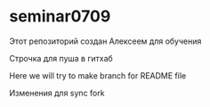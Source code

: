 ﻿# seminar0709

Этот репозиторий создан Алексеем для обучения

Строчка для пуша в гитхаб

Here we will try to make branch for README file


Изменения для sync fork

